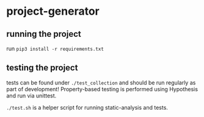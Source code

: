 # project-generator

## running the project
run `pip3 install -r requirements.txt`

## testing the project
tests can be found under `./test_collection` and should be run regularly as part of development!
Property-based testing is performed using Hypothesis and run via unittest.

`./test.sh` is a helper script for running static-analysis and tests.
